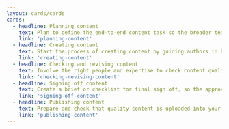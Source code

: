 ```yaml
---
layout: cards/cards
cards:
  - headline: Planning content
    text: Plan to define the end-to-end content task so the broader team has clarity about user needs and business goals.
    link: 'planning-content'
  - headline: Creating content
    text: Start the process of creating content by guiding authors in how to write for plain English and web standards.
    link: 'creating-content'
  - headline: Checking and revising content
    text: Involve the right people and expertise to check content quality before revising and final sign off.
    link: 'checking-revising-content'
  - headline: Signing off content
    text: Create a brief or checklist for final sign off, so the approver knows what they need to do.
    link: 'signing-off-content'
  - headline: Publishing content
    text: Prepare and check that quality content is uploaded into your CMS platform and, publish it live.
    link: 'publishing-content'
---
```

